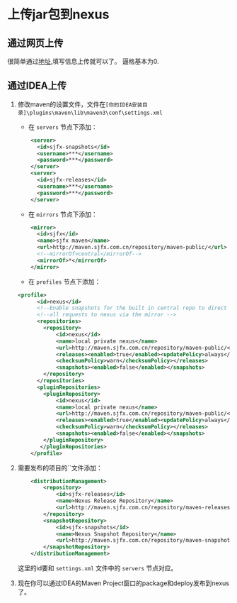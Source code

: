 # 上传jar包到nexus

## 通过网页上传

很简单通过[地址](http://maven.sjfx.com.cn/#browse/upload:maven-releases),填写信息上传就可以了。
逼格基本为0.

## 通过IDEA上传

1. 修改maven的设置文件，文件在`[你的IDEA安装目录]\plugins\maven\lib\maven3\conf\settings.xml`

   - 在 `servers` 节点下添加：

   ```xml
       <server>
         <id>sjfx-snapshots</id>
         <username>***</username>
         <password>***</password>
       </server>
       <server>
         <id>sjfx-releases</id>
         <username>***</username>
         <password>***</password>
       </server>
   ```

   - 在 `mirrors`  节点下添加：

   ```xml
       <mirror>
         <id>sjfx</id>
         <name>sjfx maven</name>
         <url>http://maven.sjfx.com.cn/repository/maven-public/</url>
         <!--mirrorOf>central</mirrorOf-->   
         <mirrorOf>*</mirrorOf>   
       </mirror>
   ```

   

   - 在 `profiles`  节点下添加：

   ```xml
   <profile>
         <id>nexus</id>
         <!--Enable snapshots for the built in central repo to direct -->
         <!--all requests to nexus via the mirror -->
         <repositories> 
           <repository> 
               <id>nexus</id> 
               <name>local private nexus</name> 
               <url>http://maven.sjfx.com.cn/repository/maven-public/</url>
               <releases><enabled>true</enabled><updatePolicy>always</updatePolicy>
               <checksumPolicy>warn</checksumPolicy></releases> 
               <snapshots><enabled>false</enabled></snapshots> 
           </repository>        
         </repositories> 
         <pluginRepositories> 
           <pluginRepository> 
               <id>nexus</id> 
               <name>local private nexus</name> 
               <url>http://maven.sjfx.com.cn/repository/maven-public/</url> 
               <releases><enabled>true</enabled><updatePolicy>always</updatePolicy>
               <checksumPolicy>warn</checksumPolicy></releases> 
               <snapshots><enabled>false</enabled></snapshots> 
           </pluginRepository>        
          </pluginRepositories> 
       </profile>
   ```

    

2. 需要发布的项目的``文件添加：

   ```xml
       <distributionManagement>
           <repository>
               <id>sjfx-releases</id>
               <name>Nexus Release Repository</name>
               <url>http://maven.sjfx.com.cn/repository/maven-releases/</url>
           </repository>
           <snapshotRepository>
               <id>sjfx-snapshots</id>
               <name>Nexus Snapshot Repository</name>
               <url>http://maven.sjfx.com.cn/repository/maven-snapshots/</url>
           </snapshotRepository>
       </distributionManagement>
   
   ```

   这里的id要和 `settings.xml` 文件中的 `servers` 节点对应。

3. 现在你可以通过IDEA的Maven Project窗口的package和deploy发布到nexus了。

